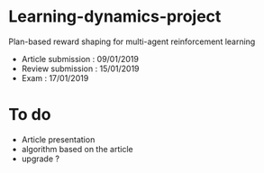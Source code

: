 # Learning-dynamics-project
Plan-based reward shaping for multi-agent reinforcement learning

* Article submission : 09/01/2019
* Review submission : 15/01/2019
* Exam : 17/01/2019

# To do

* Article presentation
* algorithm based on the article
* upgrade ?
